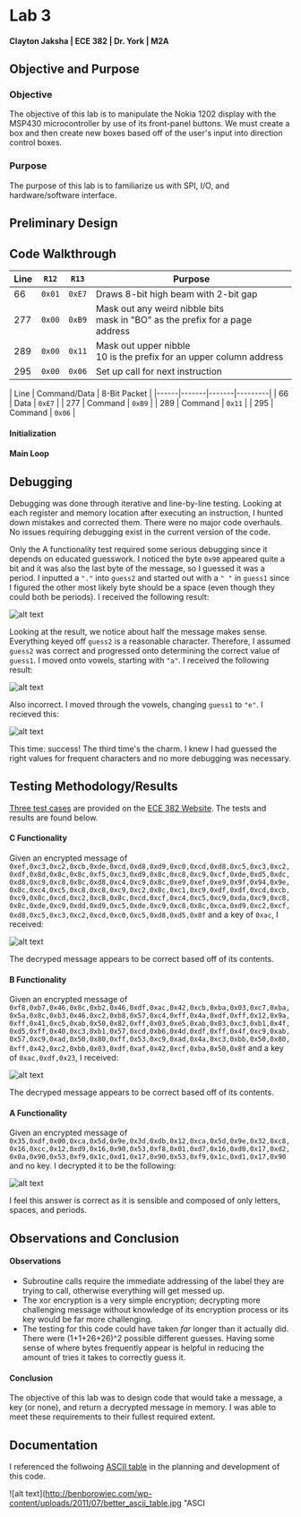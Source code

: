 Lab 3
====
#### Clayton Jaksha | ECE 382 | Dr. York | M2A

## Objective and Purpose
### Objective

The objective of this lab is to manipulate the Nokia 1202 display with the MSP430 microcontroller by use of its front-panel buttons. We must create a box and then create new boxes based off of the user's input into direction control boxes.

### Purpose

The purpose of this lab is to familiarize us with SPI, I/O, and hardware/software interface.

## Preliminary Design



## Code Walkthrough

| Line | `R12` | `R13` | Purpose |
|------|-------|-------|---------|
| 66 | `0x01` | `0xE7` | Draws 8-bit high beam with 2-bit gap |
| 277 | `0x00` | `0xB9` | Mask out any weird nibble bits <br> mask in "BO" as the prefix for a page address |
| 289 | `0x00` | `0x11` | Mask out upper nibble <br> 10 is the prefix for an upper column address |
| 295 | `0x00` | `0x06` | Set up call for next instruction |

| Line | Command/Data | 8-Bit Packet |
|------|-------|-------|---------|
| 66 | Data | `0xE7` |
| 277 | Command | `0xB9` |
| 289 | Command | `0x11` |
| 295 | Command | `0x06` |

#### Initialization



#### Main Loop



## Debugging

Debugging was done through iterative and line-by-line testing. Looking at each register and memory location after executing an instruction, I hunted down mistakes and corrected them. There were no major code overhauls. No issues requiring debugging exist in the current version of the code.

Only the A functionality test required some serious debugging since it depends on educated guesswork. I noticed the byte `0x90` appeared quite a bit and it was also the last byte of the message, so I guessed it was a period. I inputted a `"."` into `guess2` and started out with a `" "` in `guess1` since I figured the other most likely byte should be a space (even though they could both be periods). I received the following result:

![alt text](http://i.imgur.com/JnVPzRh.png "Guess 1")

Looking at the result, we notice about half the message makes sense. Everything keyed off `guess2` is a reasonable character. Therefore, I assumed `guess2` was correct and progressed onto determining the correct value of `guess1`. I moved onto vowels, starting with `"a"`. I received the following result:

![alt text](http://i.imgur.com/lxELMPH.png "Guess 2")

Also incorrect. I moved through the vowels, changing `guess1` to `"e"`. I recieved this:

![alt text](http://i.imgur.com/KsmQd8K.png "Guess 3")

This time: success! The third time's the charm. I knew I had guessed the right values for frequent characters and no more debugging was necessary.

## Testing Methodology/Results

[Three test cases](http://ece382.com/labs/lab2/index.html) are provided on the [ECE 382 Website](http://ece382.com). The tests and results are found below.

#### C Functionality

Given an encrypted message of `0xef,0xc3,0xc2,0xcb,0xde,0xcd,0xd8,0xd9,0xc0,0xcd,0xd8,0xc5,0xc3,0xc2,0xdf,0x8d,0x8c,0x8c,0xf5,0xc3,0xd9,0x8c,0xc8,0xc9,0xcf,0xde,0xd5,0xdc,0xd8,0xc9,0xc8,0x8c,0xd8,0xc4,0xc9,0x8c,0xe9,0xef,0xe9,0x9f,0x94,0x9e,0x8c,0xc4,0xc5,0xc8,0xc8,0xc9,0xc2,0x8c,0xc1,0xc9,0xdf,0xdf,0xcd,0xcb,0xc9,0x8c,0xcd,0xc2,0xc8,0x8c,0xcd,0xcf,0xc4,0xc5,0xc9,0xda,0xc9,0xc8,0x8c,0xde,0xc9,0xdd,0xd9,0xc5,0xde,0xc9,0xc8,0x8c,0xca,0xd9,0xc2,0xcf,0xd8,0xc5,0xc3,0xc2,0xcd,0xc0,0xc5,0xd8,0xd5,0x8f` and a key of `0xac`, I received:

![alt text](http://i.imgur.com/yKEjyJe.png "C Functionality")

The decryped message appears to be correct based off of its contents.

#### B Functionality

Given an encrypted message of `0xf8,0xb7,0x46,0x8c,0xb2,0x46,0xdf,0xac,0x42,0xcb,0xba,0x03,0xc7,0xba,0x5a,0x8c,0xb3,0x46,0xc2,0xb8,0x57,0xc4,0xff,0x4a,0xdf,0xff,0x12,0x9a,0xff,0x41,0xc5,0xab,0x50,0x82,0xff,0x03,0xe5,0xab,0x03,0xc3,0xb1,0x4f,0xd5,0xff,0x40,0xc3,0xb1,0x57,0xcd,0xb6,0x4d,0xdf,0xff,0x4f,0xc9,0xab,0x57,0xc9,0xad,0x50,0x80,0xff,0x53,0xc9,0xad,0x4a,0xc3,0xbb,0x50,0x80,0xff,0x42,0xc2,0xbb,0x03,0xdf,0xaf,0x42,0xcf,0xba,0x50,0x8f` and a key of `0xac,0xdf,0x23`, I received:

![alt text](http://i.imgur.com/guQh3yV.png "B Functionality")

The decryped message appears to be correct based off of its contents.

#### A Functionality

Given an encrypted message of `0x35,0xdf,0x00,0xca,0x5d,0x9e,0x3d,0xdb,0x12,0xca,0x5d,0x9e,0x32,0xc8,0x16,0xcc,0x12,0xd9,0x16,0x90,0x53,0xf8,0x01,0xd7,0x16,0xd0,0x17,0xd2,0x0a,0x90,0x53,0xf9,0x1c,0xd1,0x17,0x90,0x53,0xf9,0x1c,0xd1,0x17,0x90` and no key. I decrypted it to be the following:

![alt text](http://i.imgur.com/KsmQd8K.png "A Functionality")

I feel this answer is correct as it is sensible and composed of only letters, spaces, and periods.

## Observations and Conclusion
#### Observations

* Subroutine calls require the immediate addressing of the label they are trying to call, otherwise everything will get messed up.
* The xor encryption is a very simple encryption; decrypting more challenging message without knowledge of its encryption process or its key would be far more challenging.
* The testing for this code could have taken <i>far</i> longer than it actually did. There were (1+1+26+26)^2 possible different guesses. Having some sense of where bytes frequently appear is helpful in reducing the amount of tries it takes to correctly guess it.

#### Conclusion

The objective of this lab was to design code that would take a message, a key (or none), and return a decrypted message in memory. I was able to meet these requirements to their fullest required extent.

## Documentation

I referenced the follwoing [ASCII table](http://benborowiec.com/wp-content/uploads/2011/07/better_ascii_table.jpg) in the planning and development of this code.

![alt text](http://benborowiec.com/wp-content/uploads/2011/07/better_ascii_table.jpg "ASCI
